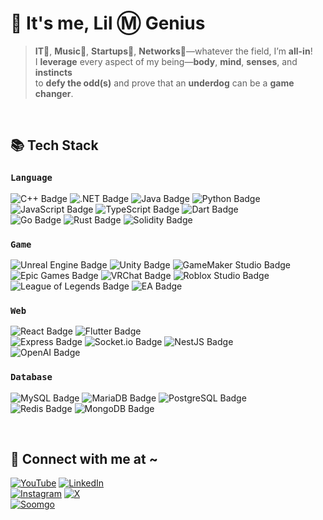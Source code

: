 # 🕺 It's me, Lil Ⓜ Genius

> **IT**🔌, **Music**🎼, **Startups**🚀, **Networks**🎉—whatever the field, I’m **all-in**!<br>
> I **leverage** every aspect of my being—**body**, **mind**, **senses**, and **instincts**<br>
> to **defy the odd(s)** and prove that an **underdog** can be a **game changer**.

<br>

## 📚 Tech Stack

### `Language`
![C++ Badge](https://img.shields.io/badge/C%2B%2B-00599C?logo=cplusplus&logoColor=fff&style=flat-square)
![.NET Badge](https://img.shields.io/badge/C%23-512BD4?logo=dotnet&logoColor=fff&style=flat-square)
![Java Badge](https://img.shields.io/badge/Java-ED8B00?logo=openjdk&logoColor=fff&style=flat-square)
![Python Badge](https://img.shields.io/badge/Python-3776AB?logo=python&logoColor=fff&style=flat-square)<br>
![JavaScript Badge](https://img.shields.io/badge/JS-F7DF1E?logo=javascript&logoColor=000&style=flat-square)
![TypeScript Badge](https://img.shields.io/badge/TS-3178C6?logo=typescript&logoColor=fff&style=flat-square)
![Dart Badge](https://img.shields.io/badge/Dart-0175C2?logo=dart&logoColor=fff&style=flat-square)<br>
![Go Badge](https://img.shields.io/badge/Go-00ADD8?logo=go&logoColor=fff&style=flat-square)
![Rust Badge](https://img.shields.io/badge/Rust-000?logo=rust&logoColor=fff&style=flat-square)
![Solidity Badge](https://img.shields.io/badge/Solidity-363636?logo=solidity&logoColor=fff&style=flat-square)

### `Game`
![Unreal Engine Badge](https://img.shields.io/badge/Unreal-0E1128?logo=unrealengine&logoColor=fff&style=flat-square)
![Unity Badge](https://img.shields.io/badge/Unity-000?logo=unity&logoColor=fff&style=flat-square)
![GameMaker Studio Badge](https://img.shields.io/badge/GameMaker-000?logo=gamemaker&logoColor=fff&style=flat-square)<br>
![Epic Games Badge](https://img.shields.io/badge/UEFN-313131?logo=epicgames&logoColor=fff&style=flat-square)
![VRChat Badge](https://img.shields.io/badge/VRC-000?logo=vrchat&logoColor=fff&style=flat-square)
![Roblox Studio Badge](https://img.shields.io/badge/Roblox%20S.-00A2FF?logo=robloxstudio&logoColor=fff&style=flat-square)<br>
![League of Legends Badge](https://img.shields.io/badge/LoL-C28F2C?logo=leagueoflegends&logoColor=fff&style=flat-square)
![EA Badge](https://img.shields.io/badge/FC-000?logo=ea&logoColor=fff&style=flat-square)

### `Web`
![React Badge](https://img.shields.io/badge/React-20232A?logo=react&logoColor=61DAFB&style=flat-square)
![Flutter Badge](https://img.shields.io/badge/Flutter-02569B?logo=flutter&logoColor=fff&style=flat-square)<br>
![Express Badge](https://img.shields.io/badge/Express-000?logo=express&logoColor=fff&style=flat-square)
![Socket.io Badge](https://img.shields.io/badge/Socket.io-010101?logo=socketdotio&logoColor=fff&style=flat-square)
![NestJS Badge](https://img.shields.io/badge/NestJS-E0234E?logo=nestjs&logoColor=fff&style=flat-square)<br>
![OpenAI Badge](https://img.shields.io/badge/OpenAI-74AA9C?logo=openai&logoColor=fff&style=flat-square)

### `Database`
![MySQL Badge](https://img.shields.io/badge/MySQL-4479A1?logo=mysql&logoColor=fff&style=flat-square)
![MariaDB Badge](https://img.shields.io/badge/MariaDB-003545?logo=mariadb&logoColor=fff&style=flat-square)
![PostgreSQL Badge](https://img.shields.io/badge/PostgreSQL-316192?logo=postgresql&logoColor=fff&style=flat-square)<br>
![Redis Badge](https://img.shields.io/badge/Redis-FF4438?logo=redis&logoColor=fff&style=flat-square)
![MongoDB Badge](https://img.shields.io/badge/MongoDB-47A248?logo=mongodb&logoColor=fff&style=flat-square)

<br>

## 🤝 Connect with me at ~
[![YouTube](https://img.shields.io/badge/루카스_LOOKASS-FF0000?logoColor=white&logo=youtube&style=for-the-badge)][YT]
[![LinkedIn](https://img.shields.io/badge/이선민-0A66C2?logoColor=white&logo=linkedin&style=for-the-badge)][LI]<br>
[![Instagram](https://img.shields.io/badge/@lilmgenius-E4405F?logoColor=white&logo=instagram&style=for-the-badge)][IG]
[![X](https://img.shields.io/badge/@LilMGenius-000000?logoColor=white&logo=x&style=for-the-badge)][XX]<br>
[![Soomgo](https://img.shields.io/badge/Soomgo_과외문의-1AA69D?logoColor=white&style=for-the-badge)][SG]

[YT]: https://www.youtube.com/@LilMGenius
[LI]: https://www.linkedin.com/in/lilmgenius/
[IG]: https://www.instagram.com/lilmgenius/
[XX]: https://x.com/LilMGenius
[SG]: https://soomgo.com/profile/users/308615
